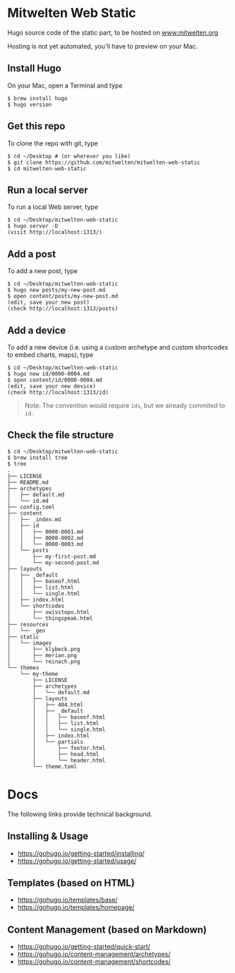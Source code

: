 # Mitwelten Web Static
Hugo source code of the static part, to be hosted on www.mitwelten.org

Hosting is not yet automated, you'll have to preview on your Mac.

## Install Hugo
On your Mac, open a Terminal and type

```
$ brew install hugo
$ hugo version
```

## Get this repo
To clone the repo with git, type

```
$ cd ~/Desktop # (or wherever you like)
$ git clone https://github.com/mitwelten/mitwelten-web-static
$ cd mitwelten-web-static
```

## Run a local server
To run a local Web server, type

```
$ cd ~/Desktop/mitwelten-web-static
$ hugo server -D
(visit http://localhost:1313/)
```

## Add a post
To add a new post, type

```
$ cd ~/Desktop/mitwelten-web-static
$ hugo new posts/my-new-post.md
$ open content/posts/my-new-post.md
(edit, save your new post)
(check http://localhost:1313/posts)
```

## Add a device
To add a new device (i.e. using a custom archetype and custom shortcodes to embed charts, maps), type

```
$ cd ~/Desktop/mitwelten-web-static
$ hugo new id/0000-0004.md
$ open content/id/0000-0004.md
(edit, save your new device)
(check http://localhost:1313/id)
```
> Note: The convention would require `ids`, but we already commited to `id`.

## Check the file structure
```
$ cd ~/Desktop/mitwelten-web-static
$ brew install tree
$ tree
.
├── LICENSE
├── README.md
├── archetypes
│   ├── default.md
│   └── id.md
├── config.toml
├── content
│   ├── _index.md
│   ├── id
│   │   ├── 0000-0001.md
│   │   ├── 0000-0002.md
│   │   └── 0000-0003.md
│   └── posts
│       ├── my-first-post.md
│       └── my-second-post.md
├── layouts
│   ├── _default
│   │   ├── baseof.html
│   │   ├── list.html
│   │   └── single.html
│   ├── index.html
│   └── shortcodes
│       ├── swisstopo.html
│       └── thingspeak.html
├── resources
│   └── _gen
├── static
│   └── images
│       ├── klybeck.png
│       ├── merian.png
│       └── reinach.png
└── themes
    └── my-theme
        ├── LICENSE
        ├── archetypes
        │   └── default.md
        ├── layouts
        │   ├── 404.html
        │   ├── _default
        │   │   ├── baseof.html
        │   │   ├── list.html
        │   │   └── single.html
        │   ├── index.html
        │   └── partials
        │       ├── footer.html
        │       ├── head.html
        │       └── header.html
        └── theme.toml
```

# Docs
The following links provide technical background.

## Installing & Usage
* https://gohugo.io/getting-started/installing/
* https://gohugo.io/getting-started/usage/

## Templates (based on HTML)
* https://gohugo.io/templates/base/
* https://gohugo.io/templates/homepage/

## Content Management (based on Markdown)
* https://gohugo.io/getting-started/quick-start/
* https://gohugo.io/content-management/archetypes/
* https://gohugo.io/content-management/shortcodes/
